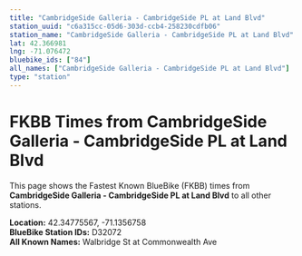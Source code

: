 ```yaml
---
title: "CambridgeSide Galleria - CambridgeSide PL at Land Blvd"
station_uuid: "c6a315cc-05d6-303d-ccb4-258230cdfb06"
station_name: "CambridgeSide Galleria - CambridgeSide PL at Land Blvd"
lat: 42.366981
lng: -71.076472
bluebike_ids: ["84"]
all_names: ["CambridgeSide Galleria - CambridgeSide PL at Land Blvd"]
type: "station"
---
```


# FKBB Times from CambridgeSide Galleria - CambridgeSide PL at Land Blvd

This page shows the Fastest Known BlueBike (FKBB) times from **CambridgeSide Galleria - CambridgeSide PL at Land Blvd** to all other stations.

**Location:** 42.34775567, -71.1356758  
**BlueBike Station IDs:** D32072  
**All Known Names:** Walbridge St at Commonwealth Ave

